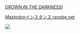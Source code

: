 [DROWN IN THE DARKNESS!](http://www.cospa.com/detail/id/00000046711)

[Mastodonインスタンス ranobe.net](https://ranobe.net/)

<a href="http://abe7usa3.firebird.jp"><img src="/img/usaminenter.jpg"></a>
